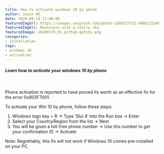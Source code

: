 ```yaml
---
title: How to activate windows 10 by phone
author: Jason Oh
date: 2020-09-14 11:00:00
featuredImgUrl: https://images.unsplash.com/photo-1560237731-890b122a9b6c
featuredImgAlt: Mountains with a starry sky
featuredImage: 20200729_01_github-gatsby.png
categories: 
- Installation
tags:
- windows 10
- activation
---
```


##### Learn how to activate your windows 10 by phone

&nbsp;

Phone activation is reported to have proved its worth as an effective fix for the error 0x803F7001.

To activate your Win 10 by phone, follow these steps:

1. Windows logo key + R -> Type ‘Slui 4’ into the Run box -> Enter
2. Select your Country/Region from the list -> Next
3. You will be given a toll-free phone number -> Use this number to get your confirmation ID -> Activate

Note: Regrettably, this fix will not work if Windows 10 comes pre-installed on your PC.